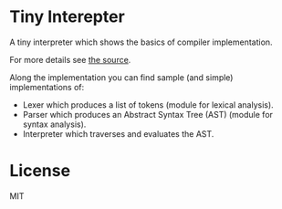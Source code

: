 # Tiny Interepter

A tiny interpreter which shows the basics of compiler implementation.

For more details see [the source](./tiny.js).

Along the implementation you can find sample (and simple) implementations of:

- Lexer which produces a list of tokens (module for lexical analysis).
- Parser which produces an Abstract Syntax Tree (AST) (module for syntax analysis).
- Interpreter which traverses and evaluates the AST.

# License

MIT

